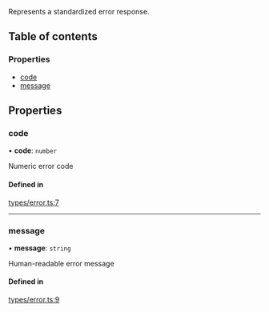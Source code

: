 Represents a standardized error response.

## Table of contents

### Properties

- [code](ErrorResponse.md#code)
- [message](ErrorResponse.md#message)

## Properties

### code

• **code**: `number`

Numeric error code

#### Defined in

[types/error.ts:7](https://github.com/Prove-Anything/smartlinks/blob/2322afa091763cbb81ba4db4b90e49b576099120/src/types/error.ts#L7)

___

### message

• **message**: `string`

Human-readable error message

#### Defined in

[types/error.ts:9](https://github.com/Prove-Anything/smartlinks/blob/2322afa091763cbb81ba4db4b90e49b576099120/src/types/error.ts#L9)
